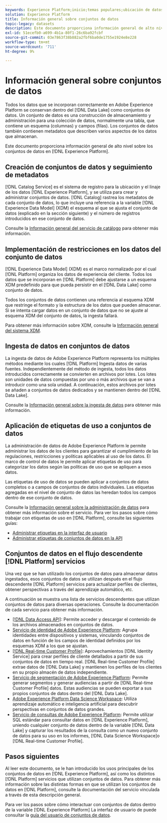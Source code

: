 ```yaml
---
keywords: Experience Platform;inicio;temas populares;ubicación de datos;ubicación de datos;administración de datos;administración de datos;idioma;linaje;tipo de datos;tipos de datos;tipos de datos;tipo de datos
solution: Experience Platform
title: Información general sobre conjuntos de datos
topic-legacy: datasets
description: Este documento proporciona información general de alto nivel sobre los conjuntos de datos en Experience Platform.
exl-id: 51ecefb0-a699-4b1a-80f1-26c6ba92fcbf
source-git-commit: 03e7863f38b882a2fbf6ba0de1755e1924e8e228
workflow-type: tm+mt
source-wordcount: '711'
ht-degree: 9%

---
```


# Información general sobre conjuntos de datos

Todos los datos que se incorporan correctamente en Adobe Experience Platform se conservan dentro del [!DNL Data Lake] como conjuntos de datos. Un conjunto de datos es una construcción de almacenamiento y administración para una colección de datos, normalmente una tabla, que contiene un esquema (columnas) y campos (filas). Los conjuntos de datos también contienen metadatos que describen varios aspectos de los datos que almacenan.

Este documento proporciona información general de alto nivel sobre los conjuntos de datos en [!DNL Experience Platform].

## Creación de conjuntos de datos y seguimiento de metadatos

[!DNL Catalog Service] es el sistema de registro para la ubicación y el linaje de los datos [!DNL Experience Platform], y se utiliza para crear y administrar conjuntos de datos. [!DNL Catalog] rastrea los metadatos de cada conjunto de datos, lo que incluye una referencia a la variable [!DNL Experience Data Model] (XDM) el esquema al que se ajusta el conjunto de datos (explicado en la sección siguiente) y el número de registros introducidos en ese conjunto de datos.

Consulte la [Información general del servicio de catálogo](../home.md) para obtener más información.

## Implementación de restricciones en los datos del conjunto de datos

[!DNL Experience Data Model] (XDM) es el marco normalizado por el cual [!DNL Platform] organiza los datos de experiencia del cliente. Todos los datos que se incorporan en [!DNL Platform] debe ajustarse a un esquema XDM predefinido para que pueda persistir en el [!DNL Data Lake] como conjunto de datos.

Todos los conjuntos de datos contienen una referencia al esquema XDM que restringe el formato y la estructura de los datos que pueden almacenar. Si se intenta cargar datos en un conjunto de datos que no se ajuste al esquema XDM del conjunto de datos, la ingesta fallará.

Para obtener más información sobre XDM, consulte la [Información general del sistema XDM](../../xdm/home.md).

## Ingesta de datos en conjuntos de datos

La ingesta de datos de Adobe Experience Platform representa los múltiples métodos mediante los cuales [!DNL Platform] Ingesta datos de varias fuentes. Independientemente del método de ingesta, todos los datos introducidos correctamente se convierten en archivos por lotes. Los lotes son unidades de datos compuestas por uno o más archivos que se van a introducir como una sola unidad. A continuación, estos archivos por lotes se añaden a conjuntos de datos dedicados y se mantienen dentro del [!DNL Data Lake].

Consulte la [Información general sobre la ingesta de datos](../../ingestion/home.md) para obtener más información.

## Aplicación de etiquetas de uso a conjuntos de datos

La administración de datos de Adobe Experience Platform le permite administrar los datos de los clientes para garantizar el cumplimiento de las regulaciones, restricciones y políticas aplicables al uso de los datos. El marco de control de datos le permite aplicar etiquetas de uso para categorizar los datos según las políticas de uso que se apliquen a esos datos.

Las etiquetas de uso de datos se pueden aplicar a conjuntos de datos completos o a campos de conjuntos de datos individuales. Las etiquetas agregadas en el nivel de conjunto de datos las heredan todos los campos dentro de ese conjunto de datos.

Consulte la [Información general sobre la administración de datos](../../data-governance/home.md) para obtener más información sobre el servicio. Para ver los pasos sobre cómo trabajar con etiquetas de uso en [!DNL Platform], consulte las siguientes guías:

* [Administrar etiquetas en la interfaz de usuario](../../data-governance/labels/user-guide.md)
* [Administrar etiquetas de conjuntos de datos en la API](../../data-governance/labels/dataset-api.md)

## Conjuntos de datos en el flujo descendente [!DNL Platform] servicios

Una vez que se han utilizado los conjuntos de datos para almacenar datos ingestados, esos conjuntos de datos se utilizan después en el flujo descendente [!DNL Platform] servicios para actualizar perfiles de clientes, obtener perspectivas a través del aprendizaje automático, etc.

A continuación se muestra una lista de servicios descendentes que utilizan conjuntos de datos para diversas operaciones. Consulte la documentación de cada servicio para obtener más información.

* [[!DNL Data Access API]](../../data-access/home.md): Permite acceder y descargar el contenido de los archivos almacenados en conjuntos de datos.
* [Servicio de identidad de Adobe Experience Platform](../../identity-service/home.md): Agrupa identidades entre dispositivos y sistemas, vinculando conjuntos de datos en función de los campos de identidad definidos por los esquemas XDM a los que se ajustan.
* [[!DNL Real-time Customer Profile]](../../profile/home.md): Aprovechamientos [!DNL Identity Service] para crear perfiles de cliente detallados a partir de sus conjuntos de datos en tiempo real. [!DNL Real-time Customer Profile] extrae datos de [!DNL Data Lake] y mantienen los perfiles de los clientes en su propio almacén de datos independiente.
* [Servicio de segmentación de Adobe Experience Platform](../../segmentation/home.md): Permite generar segmentos y generar audiencias a partir de [!DNL Real-time Customer Profile] datos. Estas audiencias se pueden exportar a sus propios conjuntos de datos dentro del [!DNL Data Lake].
* [Adobe Experience Platform Data Science Workspace](../../data-science-workspace/home.md): Utiliza aprendizaje automático e inteligencia artificial para descubrir perspectivas en conjuntos de datos grandes.
* [Servicio de consultas de Adobe Experience Platform](../../query-service/home.md): Permite utilizar SQL estándar para consultar datos en [!DNL Experience Platform], uniendo cualquier conjunto de datos dentro de la variable [!DNL Data Lake] y capturar los resultados de la consulta como un nuevo conjunto de datos para su uso en los informes, [!DNL Data Science Workspace]o [!DNL Real-time Customer Profile].

## Pasos siguientes

Al leer este documento, se le han introducido los usos principales de los conjuntos de datos en [!DNL Experience Platform], así como los distintos [!DNL Platform] servicios que utilizan conjuntos de datos. Para obtener más información sobre las distintas formas en que se utilizan los conjuntos de datos en [!DNL Platform], consulte la documentación del servicio vinculada a través de esta descripción general.

Para ver los pasos sobre cómo interactuar con conjuntos de datos dentro de la variable [!DNL Experience Platform] La interfaz de usuario de puede consultar la [guía del usuario de conjuntos de datos](user-guide.md).
